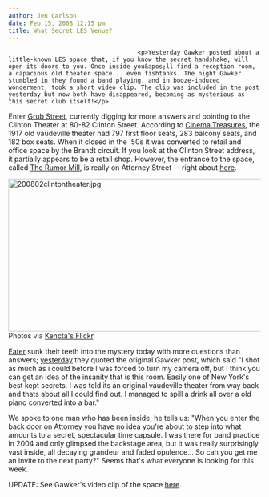 ```yaml
---
author: Jen Carlson
date: Feb 15, 2008 12:15 pm
title: What Secret LES Venue?
---
```


	
										<p>Yesterday Gawker posted about a little-known LES space that, if you know the secret handshake, will open its doors to you. Once inside you&apos;ll find a reception room, a capacious old theater space... even fishtanks. The night Gawker stumbled in they found a band playing, and in booze-induced wonderment, took a short video clip. The clip was included in the post yesterday but now both have disappeared, becoming as mysterious as this secret club itself!</p>

<p>Enter <a href="https://web.archive.org/web/20150222070143/http://nymag.com/daily/food/2008/02/secret_les_party_pad_or_just_a.html">Grub Street</a>, currently digging for more answers and pointing to the Clinton Theater at 80-82 Clinton Street. According to <a href="https://web.archive.org/web/20150222070143/http://cinematreasures.org/theater/13560">Cinema Treasures</a>, the 1917 old vaudeville theater had 797 first floor seats, 283 balcony seats, and 182 box seats. When it closed in the &apos;50s it was converted to retail and office space by the Brandt circuit. If you look at the Clinton Street address, it partially appears to be a retail shop. However, the entrance to the space, called <a href="https://web.archive.org/web/20150222070143/http://www.therumormill.com/">The Rumor Mill</a>, is really on Attorney Street -- right about <a href="https://web.archive.org/web/20150222070143/http://maps.google.com/maps?f=q&amp;hl=en&amp;geocode=&amp;q=94+attorney+st+new+york,+ny&amp;sll=40.722705,-73.984809&amp;sspn=0.008115,0.018196&amp;layer=c&amp;ie=UTF8&amp;ll=40.72251,-73.982406&amp;spn=0.008115,0.018196&amp;z=16&amp;iwloc=addr&amp;cbll=40.718467,-73.984418&amp;cbp=1,284.60973964407015,,0,-10.332870989629557">here</a>. </p>

<p><img alt="200802clintontheater.jpg" src="https://web.archive.org/web/20150222070143im_/http://gothamist.com/attachments/arts_jen/200802clintontheater.jpg" width="640" height="305"><br>
<span class="photo_caption">Photos via <a href="https://web.archive.org/web/20150222070143/http://www.flickr.com/photos/kencta">Kencta&apos;s Flickr</a>.</span></p>

<p><a href="https://web.archive.org/web/20150222070143/http://eater.com/archives/2008/02/secrets_secrets.php">Eater</a> sunk their teeth into the mystery today with more questions than answers; <a href="https://web.archive.org/web/20150222070143/http://eater.com/archives/2008/02/eater_wire_4.php">yesterday</a> they quoted the original Gawker post, which said &quot;I shot as much as i could before I was forced to turn my camera off, but I think you can get an idea of the insanity that is this room. Easily one of New York&apos;s best kept secrets. I was told its an original vaudeville theater from way back and thats about all I could find out. I managed to spill a drink all over a old piano converted into a bar.&quot;</p>

<p>We spoke to one man who has been inside; he tells us: &quot;When you enter the back door on Attorney you have no idea you&apos;re about to step into what amounts to a secret, spectacular time capsule. I was there for band practice in 2004 and only glimpsed the backstage area, but it was really surprisingly vast inside, all decaying grandeur and faded opulence... So can you get me an invite to the next party?&quot; Seems that&apos;s what everyone is looking for this week. </p>

<p>UPDATE: See Gawker&apos;s video clip of the space <a href="https://web.archive.org/web/20150222070143/http://64.233.169.104/search?q=cache:lW-GqFMdK_kJ:feeds.gawker.com/~r/gawker/full/~3/235136479/drunk-gawker-contributer-stumbles-upon-awesome-secret-new-york-venue-youve-never-been-to+%22+Drunk+Gawker+Contributer+Stumbles+Upon+Awesome+Secret+New+York+Venue+You%27ve+Never+Been+To+%22&amp;hl=en&amp;ct=clnk&amp;cd=1&amp;gl=us&amp;client=firefox-a">here</a>. </p>					
										
									
				